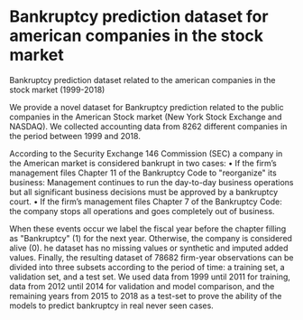 # Bankruptcy prediction dataset for american companies in the stock market
Bankruptcy prediction dataset related to the american companies in the stock market (1999-2018)


We provide a novel dataset for Bankruptcy prediction related to the 
public companies in the American Stock market (New York Stock Exchange and NASDAQ). 
We collected accounting data from 8262 different companies in the period between 1999 
and 2018.

According to the Security Exchange 146
Commission (SEC) a company in the American market is considered bankrupt in two cases: 
• If the firm’s management files Chapter 11 of the Bankruptcy Code to "reorganize" its business: Management continues to run the day-to-day business operations but all 
significant business decisions must be approved by a bankruptcy court. 
• If the firm’s management files Chapter 7 of the Bankruptcy Code: the company stops all operations and goes completely out of business. 

When these events occur we label the fiscal year before the chapter filling as "Bankruptcy" 
(1) for the next year. Otherwise, the company is considered alive (0).
he dataset has no missing values or synthetic and imputed added values. 
Finally, the resulting dataset of 78682 firm-year observations can be divided into three subsets according to the period of time: a training set, a validation 
set, and a test set. We used data from 1999 until 2011 for training, data from 2012 until 2014 for validation and model comparison, and the remaining years from 2015 to 2018 as a test-set to prove the ability of the models to predict bankruptcy in real never seen cases.
